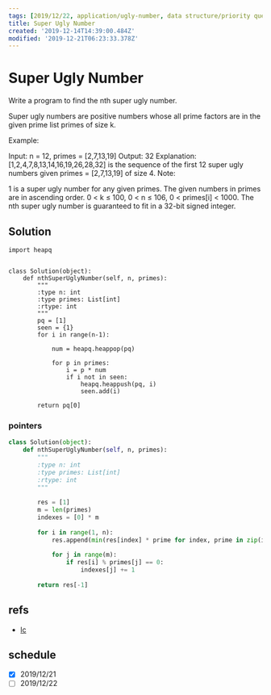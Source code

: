 ```yaml
---
tags: [2019/12/22, application/ugly-number, data structure/priority queue, leetcode/313]
title: Super Ugly Number
created: '2019-12-14T14:39:00.484Z'
modified: '2019-12-21T06:23:33.378Z'
---
```


# Super Ugly Number

Write a program to find the nth super ugly number.

Super ugly numbers are positive numbers whose all prime factors are in the given prime list primes of size k.

Example:

Input: n = 12, primes = [2,7,13,19]
Output: 32 
Explanation: [1,2,4,7,8,13,14,16,19,26,28,32] is the sequence of the first 12 
             super ugly numbers given primes = [2,7,13,19] of size 4.
Note:

1 is a super ugly number for any given primes.
The given numbers in primes are in ascending order.
0 < k ≤ 100, 0 < n ≤ 106, 0 < primes[i] < 1000.
The nth super ugly number is guaranteed to fit in a 32-bit signed integer.

## Solution

```
import heapq


class Solution(object):
    def nthSuperUglyNumber(self, n, primes):
        """
        :type n: int
        :type primes: List[int]
        :rtype: int
        """
        pq = [1]
        seen = {1}
        for i in range(n-1):
            
            num = heapq.heappop(pq)
            
            for p in primes:
                i = p * num
                if i not in seen:
                    heapq.heappush(pq, i)
                    seen.add(i)
        
        return pq[0]
```


### pointers

```python
class Solution(object):
    def nthSuperUglyNumber(self, n, primes):
        """
        :type n: int
        :type primes: List[int]
        :rtype: int
        """
        
        res = [1]
        m = len(primes)
        indexes = [0] * m
        
        for i in range(1, n):
            res.append(min(res[index] * prime for index, prime in zip(indexes, primes)))
            
            for j in range(m):
                if res[i] % primes[j] == 0:
                    indexes[j] += 1
        
        return res[-1]
```

## refs

* [lc](https://leetcode.com/problems/super-ugly-number/)


## schedule

* [x] 2019/12/21
* [ ] 2019/12/22
